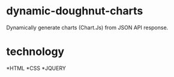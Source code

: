 # dynamic-doughnut-charts
Dynamically generate charts (Chart.Js) from JSON API response.

# technology
*HTML 
*CSS 
*JQUERY

